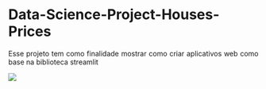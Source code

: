 # Data-Science-Project-Houses-Prices
<p align="justify"> Esse projeto tem como finalidade mostrar como criar aplicativos web como base na biblioteca streamlit</p>
<img src="https://img.shields.io/static/v1?label=react&message=framework&color=blue&style=for-the-badge&logo=REACT"/>
